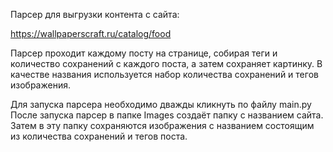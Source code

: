 Парсер для выгрузки контента с сайта:

https://wallpaperscraft.ru/catalog/food

Парсер проходит каждому посту на странице, собирая теги и количество сохранений с каждого поста,
 а затем сохраняет картинку. В качестве названия используется набор количества сохранений и тегов изображения.

Для запуска парсера необходимо дважды кликнуть по файлу main.py
После запуска парсер в папке Images создаёт папку с названием сайта.
Затем в эту папку сохраняются изображения с названием состоящим из количества сохранений и тегов поста.
